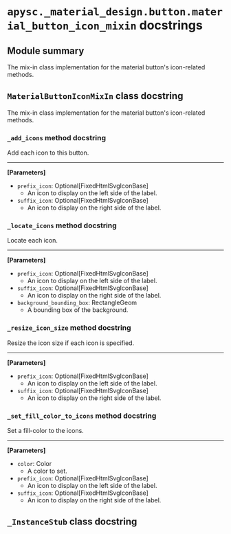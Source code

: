 # `apysc._material_design.button.material_button_icon_mixin` docstrings

## Module summary

The mix-in class implementation for the material button's icon-related methods.

## `MaterialButtonIconMixIn` class docstring

The mix-in class implementation for the material button's icon-related methods.

### `_add_icons` method docstring

Add each icon to this button.<hr>

**[Parameters]**

- `prefix_icon`: Optional[FixedHtmlSvgIconBase]
  - An icon to display on the left side of the label.
- `suffix_icon`: Optional[FixedHtmlSvgIconBase]
  - An icon to display on the right side of the label.

### `_locate_icons` method docstring

Locate each icon.<hr>

**[Parameters]**

- `prefix_icon`: Optional[FixedHtmlSvgIconBase]
  - An icon to display on the left side of the label.
- `suffix_icon`: Optional[FixedHtmlSvgIconBase]
  - An icon to display on the right side of the label.
- `background_bounding_box`: RectangleGeom
  - A bounding box of the background.

### `_resize_icon_size` method docstring

Resize the icon size if each icon is specified.<hr>

**[Parameters]**

- `prefix_icon`: Optional[FixedHtmlSvgIconBase]
  - An icon to display on the left side of the label.
- `suffix_icon`: Optional[FixedHtmlSvgIconBase]
  - An icon to display on the right side of the label.

### `_set_fill_color_to_icons` method docstring

Set a fill-color to the icons.<hr>

**[Parameters]**

- `color`: Color
  - A color to set.
- `prefix_icon`: Optional[FixedHtmlSvgIconBase]
  - An icon to display on the left side of the label.
- `suffix_icon`: Optional[FixedHtmlSvgIconBase]
  - An icon to display on the right side of the label.

## `_InstanceStub` class docstring